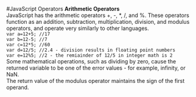 #JavaScript Operators
<b>Arithmetic Operators</b><br>
JavaScript has the arithmetic operators +, -, *, /, and %. These operators function as an addition, subtraction, multiplication, division, and modulus operators, and operate very similarly to other languages. <br>
`var a=12+5; //17` <br>
`var b=12-5; //7` <br>
`var c=12*5; //60` <br>
`var d=12/5; //2.4 - division results in floating point numbers` <br>
`var e=12%5; //2 - the remiainder of 12/5 in integer math is 2` <br>
Some mathematical operations, such as dividing by zero, cause the returned variable to be one of the error values - for
example, infinity, or NaN. <br>
The return value of the modulus operator maintains the sign of the first operand.

